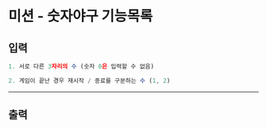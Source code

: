 # 미션 - 숫자야구 기능목록

## 입력

```jsx
1. 서로 다른 3자리의 수 (숫자 0은 입력할 수 없음)
```
```jsx
2. 게임이 끝난 경우 재시작 / 종료를 구분하는 수 (1, 2)
```
---

## 출력

